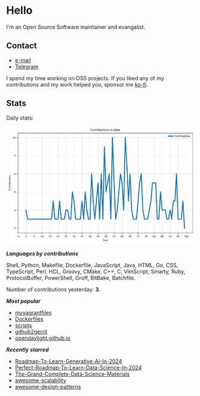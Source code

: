 
# Hello

I'm an Open Source Software maintainer and evangalist.

## Contact

- [e-mail](mailto:askb23@gmail.com)
- [Telegram]()

I spend my time working on OSS projects. If you liked any of
my contributions and my work helped you, sponsor me [ko-fi](https://ko-fi.com/askb23).

## Stats

Daily stats:

![contributions graph](graph.png)

***Languages by contributions***

Shell, Python, Makefile, Dockerfile, JavaScript, Java, HTML, Go, CSS, TypeScript, Perl, HCL, Groovy, CMake, C++, C, VimScript, Smarty, Ruby, ProtocolBuffer, PowerShell, Groff, BitBake, Batchfile.

Number of contributions yesterday: **3**.

***Most popular***

- [myvagrantfiles](https://github.com/askb/myvagrantfiles)
- [Dockerfiles](https://github.com/askb/Dockerfiles)
- [scripts](https://github.com/askb/scripts)
- [github2gerrit](https://github.com/askb/github2gerrit)
- [opendaylight.github.io](https://github.com/opendaylight/opendaylight.github.io)

***Recently starred***

- [Roadmap-To-Learn-Generative-AI-In-2024](https://github.com/krishnaik06/Roadmap-To-Learn-Generative-AI-In-2024)
- [Perfect-Roadmap-To-Learn-Data-Science-In-2024](https://github.com/krishnaik06/Perfect-Roadmap-To-Learn-Data-Science-In-2024)
- [The-Grand-Complete-Data-Science-Materials](https://github.com/krishnaik06/The-Grand-Complete-Data-Science-Materials)
- [awesome-scalability](https://github.com/binhnguyennus/awesome-scalability)
- [awesome-design-patterns](https://github.com/DovAmir/awesome-design-patterns)


